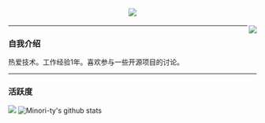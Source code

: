<h1 align="center">
	<a href="https://sunguoqi.com/">
		<img src="https://readme-typing-svg.herokuapp.com/?lines=Hello!&center=true&size=35">
	</a>
</h1>


<img align="right" src="https://count.getloli.com/get/@:lpeiyi?theme=rule34">

***
### 自我介绍
热爱技术。工作经验1年。喜欢参与一些开源项目的讨论。
***
 
### 活跃度

[![](https://activity-graph.herokuapp.com/graph?username=lpeiyi&theme=dracula)](https://github.com/ashutosh00710/github-readme-activity-graph)
![Minori-ty's github stats](https://github-readme-stats.vercel.app/api?username=lpeiyi&show_icons=true&theme=vue)
